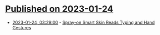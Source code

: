 # [Published on 2023-01-24](index.md)

* [2023-01-24, 03:29:00](https://soylentnews.org/article.pl?sid=23/01/23/1343223&from=rss) - [Spray-on Smart Skin Reads Typing and Hand Gestures](https://soylentnews.org/article.pl?sid=23/01/23/1343223&from=rss)
